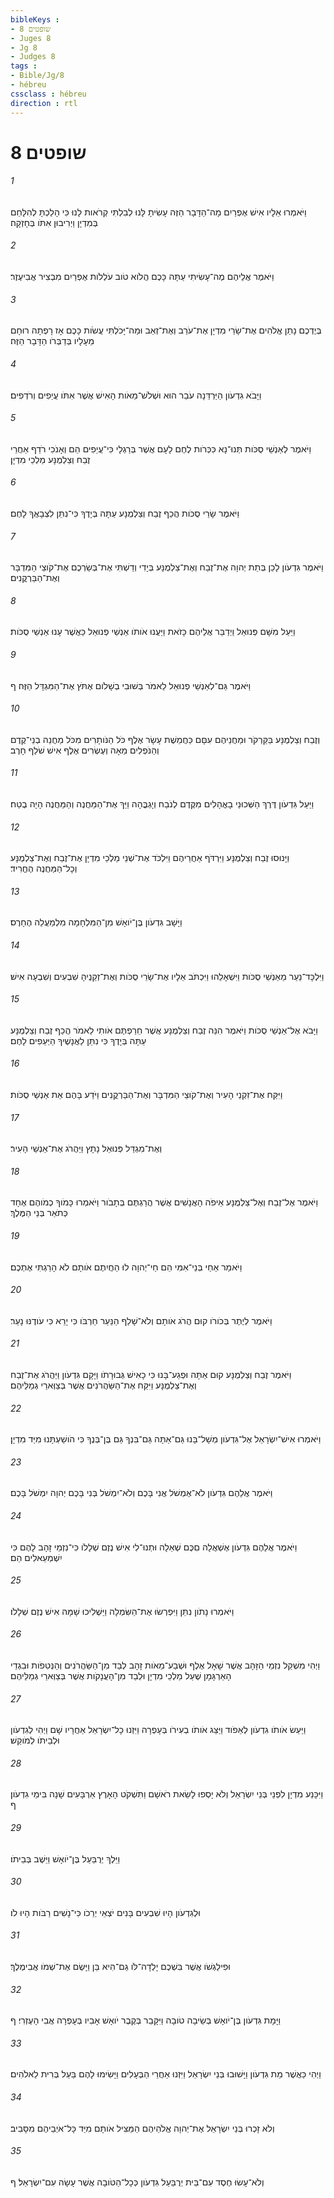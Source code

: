 ```yaml
---
bibleKeys : 
- שופטים 8
- Juges 8
- Jg 8
- Judges 8
tags : 
- Bible/Jg/8
- hébreu
cssclass : hébreu
direction : rtl
---
```


# שופטים 8

###### 1
וַיֹּאמְרוּ אֵלָיו אִישׁ אֶפְרַיִם מָה־הַדָּבָר הַזֶּה עָשִׂיתָ לָּנוּ לְבִלְתִּי קְרֹאות לָנוּ כִּי הָלַכְתָּ לְהִלָּחֵם בְּמִדְיָן וַיְרִיבוּן אִתֹּו בְּחָזְקָה׃
###### 2
וַיֹּאמֶר אֲלֵיהֶם מֶה־עָשִׂיתִי עַתָּה כָּכֶם הֲלֹוא טֹוב עֹלְלֹות אֶפְרַיִם מִבְצִיר אֲבִיעֶזֶר׃
###### 3
בְּיֶדְכֶם נָתַן אֱלֹהִים אֶת־שָׂרֵי מִדְיָן אֶת־עֹרֵב וְאֶת־זְאֵב וּמַה־יָּכֹלְתִּי עֲשֹׂות כָּכֶם אָז רָפְתָה רוּחָם מֵעָלָיו בְּדַבְּרֹו הַדָּבָר הַזֶּה׃
###### 4
וַיָּבֹא גִדְעֹון הַיַּרְדֵּנָה עֹבֵר הוּא וּשְׁלֹשׁ־מֵאֹות הָאִישׁ אֲשֶׁר אִתֹּו עֲיֵפִים וְרֹדְפִים׃
###### 5
וַיֹּאמֶר לְאַנְשֵׁי סֻכֹּות תְּנוּ־נָא כִּכְּרֹות לֶחֶם לָעָם אֲשֶׁר בְּרַגְלָי כִּי־עֲיֵפִים הֵם וְאָנֹכִי רֹדֵף אַחֲרֵי זֶבַח וְצַלְמֻנָּע מַלְכֵי מִדְיָן׃
###### 6
וַיֹּאמֶר שָׂרֵי סֻכֹּות הֲכַף זֶבַח וְצַלְמֻנָּע עַתָּה בְּיָדֶךָ כִּי־נִתֵּן לִצְבָאֲךָ לָחֶם׃
###### 7
וַיֹּאמֶר גִּדְעֹון לָכֵן בְּתֵת יְהוָה אֶת־זֶבַח וְאֶת־צַלְמֻנָּע בְּיָדִי וְדַשְׁתִּי אֶת־בְּשַׂרְכֶם אֶת־קֹוצֵי הַמִּדְבָּר וְאֶת־הַבַּרְקֳנִים׃
###### 8
וַיַּעַל מִשָּׁם פְּנוּאֵל וַיְדַבֵּר אֲלֵיהֶם כָּזֹאת וַיַּעֲנוּ אֹותֹו אַנְשֵׁי פְנוּאֵל כַּאֲשֶׁר עָנוּ אַנְשֵׁי סֻכֹּות׃
###### 9
וַיֹּאמֶר גַּם־לְאַנְשֵׁי פְנוּאֵל לֵאמֹר בְּשׁוּבִי בְשָׁלֹום אֶתֹּץ אֶת־הַמִּגְדָּל הַזֶּה׃ ף
###### 10
וְזֶבַח וְצַלְמֻנָּע בַּקַּרְקֹר וּמַחֲנֵיהֶם עִםָּם כַּחֲמֵשֶׁת עָשָׂר אֶלֶף כֹּל הַנֹּותָרִים מִכֹּל מַחֲנֵה בְנֵי־קֶדֶם וְהַנֹּפְלִים מֵאָה וְעֶשְׂרִים אֶלֶף אִישׁ שֹׁלֵף חָרֶב׃
###### 11
וַיַּעַל גִּדְעֹון דֶּרֶךְ הַשְּׁכוּנֵי בָאֳהָלִים מִקֶּדֶם לְנֹבַח וְיָגְבֳּהָה וַיַּךְ אֶת־הַמַּחֲנֶה וְהַמַּחֲנֶה הָיָה בֶטַח׃
###### 12
וַיָּנוּסוּ זֶבַח וְצַלְמֻנָּע וַיִּרְדֹּף אַחֲרֵיהֶם וַיִּלְכֹּד אֶת־שְׁנֵי מַלְכֵי מִדְיָן אֶת־זֶבַח וְאֶת־צַלְמֻנָּע וְכָל־הַמַּחֲנֶה הֶחֱרִיד׃
###### 13
וַיָּשָׁב גִּדְעֹון בֶּן־יֹואָשׁ מִן־הַמִּלְחָמָה מִלְמַעֲלֵה הֶחָרֶס׃
###### 14
וַיִּלְכָּד־נַעַר מֵאַנְשֵׁי סֻכֹּות וַיִּשְׁאָלֵהוּ וַיִּכְתֹּב אֵלָיו אֶת־שָׂרֵי סֻכֹּות וְאֶת־זְקֵנֶיהָ שִׁבְעִים וְשִׁבְעָה אִישׁ׃
###### 15
וַיָּבֹא אֶל־אַנְשֵׁי סֻכֹּות וַיֹּאמֶר הִנֵּה זֶבַח וְצַלְמֻנָּע אֲשֶׁר חֵרַפְתֶּם אֹותִי לֵאמֹר הֲכַף זֶבַח וְצַלְמֻנָּע עַתָּה בְּיָדֶךָ כִּי נִתֵּן לַאֲנָשֶׁיךָ הַיְּעֵפִים לָחֶם׃
###### 16
וַיִּקַּח אֶת־זִקְנֵי הָעִיר וְאֶת־קֹוצֵי הַמִּדְבָּר וְאֶת־הַבַּרְקֳנִים וַיֹּדַע בָּהֶם אֵת אַנְשֵׁי סֻכֹּות׃
###### 17
וְאֶת־מִגְדַּל פְּנוּאֵל נָתָץ וַיַּהֲרֹג אֶת־אַנְשֵׁי הָעִיר׃
###### 18
וַיֹּאמֶר אֶל־זֶבַח וְאֶל־צַלְמֻנָּע אֵיפֹה הָאֲנָשִׁים אֲשֶׁר הֲרַגְתֶּם בְּתָבֹור וַיֹּאמְרוּ כָּמֹוךָ כְמֹוהֶם אֶחָד כְּתֹאַר בְּנֵי הַמֶּלֶךְ׃
###### 19
וַיֹּאמַר אַחַי בְּנֵי־אִמִּי הֵם חַי־יְהוָה לוּ הַחֲיִתֶם אֹותָם לֹא הָרַגְתִּי אֶתְכֶם׃
###### 20
וַיֹּאמֶר לְיֶתֶר בְּכֹורֹו קוּם הֲרֹג אֹותָם וְלֹא־שָׁלַף הַנַּעַר חַרְבֹּו כִּי יָרֵא כִּי עֹודֶנּוּ נָעַר׃
###### 21
וַיֹּאמֶר זֶבַח וְצַלְמֻנָּע קוּם אַתָּה וּפְגַע־בָּנוּ כִּי כָאִישׁ גְּבוּרָתֹו וַיָּקָם גִּדְעֹון וַיַּהֲרֹג אֶת־זֶבַח וְאֶת־צַלְמֻנָּע וַיִּקַּח אֶת־הַשַּׂהֲרֹנִים אֲשֶׁר בְּצַוְּארֵי גְמַלֵּיהֶם׃
###### 22
וַיֹּאמְרוּ אִישׁ־יִשְׂרָאֵל אֶל־גִּדְעֹון מְשָׁל־בָּנוּ גַּם־אַתָּה גַּם־בִּנְךָ גַּם בֶּן־בְּנֶךָ כִּי הֹושַׁעְתָּנוּ מִיַּד מִדְיָן׃
###### 23
וַיֹּאמֶר אֲלֵהֶם גִּדְעֹון לֹא־אֶמְשֹׁל אֲנִי בָּכֶם וְלֹא־יִמְשֹׁל בְּנִי בָּכֶם יְהוָה יִמְשֹׁל בָּכֶם׃
###### 24
וַיֹּאמֶר אֲלֵהֶם גִּדְעֹון אֶשְׁאֲלָה םִכֶּם שְׁאֵלָה וּתְנוּ־לִי אִישׁ נֶזֶם שְׁלָלֹו כִּי־נִזְמֵי זָהָב לָהֶם כִּי יִשְׁמְעֵאלִים הֵם׃
###### 25
וַיֹּאמְרוּ נָתֹון נִתֵּן וַיִּפְרְשׂוּ אֶת־הַשִּׂמְלָה וַיַּשְׁלִיכוּ שָׁמָּה אִישׁ נֶזֶם שְׁלָלֹו׃
###### 26
וַיְהִי מִשְׁקַל נִזְמֵי הַזָּהָב אֲשֶׁר שָׁאָל אֶלֶף וּשְׁבַע־מֵאֹות זָהָב לְבַד מִן־הַשַּׂהֲרֹנִים וְהַנְּטִפֹות וּבִגְדֵי הָאַרְגָּמָן שֶׁעַל מַלְכֵי מִדְיָן וּלְבַד מִן־הָעֲנָקֹות אֲשֶׁר בְּצַוְּארֵי גְמַלֵּיהֶם׃
###### 27
וַיַּעַשׂ אֹותֹו גִדְעֹון לְאֵפֹוד וַיַּצֵּג אֹותֹו בְעִירֹו בְּעָפְרָה וַיִּזְנוּ כָל־יִשְׂרָאֵל אַחֲרָיו שָׁם וַיְהִי לְגִדְעֹון וּלְבֵיתֹו לְמֹוקֵשׁ׃
###### 28
וַיִּכָּנַע מִדְיָן לִפְנֵי בְּנֵי יִשְׂרָאֵל וְלֹא יָסְפוּ לָשֵׂאת רֹאשָׁם וַתִּשְׁקֹט הָאָרֶץ אַרְבָּעִים שָׁנָה בִּימֵי גִדְעֹון׃ ף
###### 29
וַיֵּלֶךְ יְרֻבַּעַל בֶּן־יֹואָשׁ וַיֵּשֶׁב בְּבֵיתֹו׃
###### 30
וּלְגִדְעֹון הָיוּ שִׁבְעִים בָּנִים יֹצְאֵי יְרֵכֹו כִּי־נָשִׁים רַבֹּות הָיוּ לֹו׃
###### 31
וּפִילַגְשֹׁו אֲשֶׁר בִּשְׁכֶם יָלְדָה־לֹּו גַם־הִיא בֵּן וַיָּשֶׂם אֶת־שְׁמֹו אֲבִימֶלֶךְ׃
###### 32
וַיָּמָת גִּדְעֹון בֶּן־יֹואָשׁ בְּשֵׂיבָה טֹובָה וַיִּקָּבֵר בְּקֶבֶר יֹואָשׁ אָבִיו בְּעָפְרָה אֲבִי הָעֶזְרִי׃ ף
###### 33
וַיְהִי כַּאֲשֶׁר מֵת גִּדְעֹון וַיָּשׁוּבוּ בְּנֵי יִשְׂרָאֵל וַיִּזְנוּ אַחֲרֵי הַבְּעָלִים וַיָּשִׂימוּ לָהֶם בַּעַל בְּרִית לֵאלֹהִים׃
###### 34
וְלֹא זָכְרוּ בְּנֵי יִשְׂרָאֵל אֶת־יְהוָה אֱלֹהֵיהֶם הַמַּצִּיל אֹותָם מִיַּד כָּל־אֹיְבֵיהֶם מִסָּבִיב׃
###### 35
וְלֹא־עָשׂוּ חֶסֶד עִם־בֵּית יְרֻבַּעַל גִּדְעֹון כְּכָל־הַטֹּובָה אֲשֶׁר עָשָׂה עִם־יִשְׂרָאֵל׃ ף
